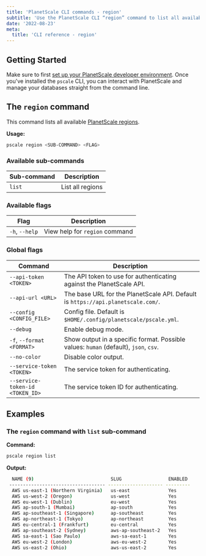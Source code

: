 ```yaml
---
title: 'PlanetScale CLI commands - region'
subtitle: 'Use the PlanetScale CLI “region” command to list all available PlanetScale regions from your terminal.'
date: '2022-08-23'
meta:
  title: 'CLI reference - region'
---
```


## Getting Started

Make sure to first [set up your PlanetScale developer environment](/docs/concepts/planetscale-environment-setup). Once you've installed the `pscale` CLI, you can interact with PlanetScale and manage your databases straight from the command line.

## The `region` command

This command lists all available [PlanetScale regions](/docs/concepts/regions).

**Usage:**

```bash
pscale region <SUB-COMMAND> <FLAG>
```

### Available sub-commands

| **Sub-command** | **Description**  |
| --------------- | ---------------- |
| `list`          | List all regions |

### Available flags

| **Flag**       | **Description**                |
| -------------- | ------------------------------ |
| `-h`, `--help` | View help for `region` command |

### Global flags

| **Command**                     | **Description**                                                                      |
| ------------------------------- | ------------------------------------------------------------------------------------ |
| `--api-token <TOKEN>`           | The API token to use for authenticating against the PlanetScale API.                 |
| `--api-url <URL>`               | The base URL for the PlanetScale API. Default is `https://api.planetscale.com/`.     |
| `--config <CONFIG_FILE>`        | Config file. Default is `$HOME/.config/planetscale/pscale.yml`.                      |
| `--debug`                       | Enable debug mode.                                                                   |
| `-f`, `--format <FORMAT>`       | Show output in a specific format. Possible values: `human` (default), `json`, `csv`. |
| `--no-color`                    | Disable color output.                                                                |
| `--service-token <TOKEN>`       | The service token for authenticating.                                                |
| `--service-token-id <TOKEN_ID>` | The service token ID for authenticating.                                             |

## Examples

### The `region` command with `list` sub-command

**Command:**

```bash
pscale region list
```

**Output:**

```bash
  NAME (9)                            SLUG                 ENABLED
 ----------------------------------- -------------------- ---------
  AWS us-east-1 (Northern Virginia)   us-east              Yes
  AWS us-west-2 (Oregon)              us-west              Yes
  AWS eu-west-1 (Dublin)              eu-west              Yes
  AWS ap-south-1 (Mumbai)             ap-south             Yes
  AWS ap-southeast-1 (Singapore)      ap-southeast         Yes
  AWS ap-northeast-1 (Tokyo)          ap-northeast         Yes
  AWS eu-central-1 (Frankfurt)        eu-central           Yes
  AWS ap-southeast-2 (Sydney)         aws-ap-southeast-2   Yes
  AWS sa-east-1 (Sao Paulo)           aws-sa-east-1        Yes
  AWS eu-west-2 (London)              aws-eu-west-2        Yes
  AWS us-east-2 (Ohio)                aws-us-east-2        Yes
```
